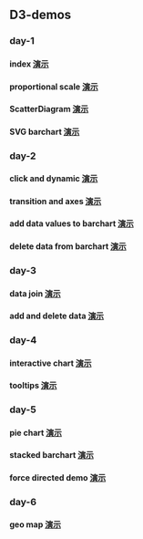 ## D3-demos


### day-1
#### index  [演示](http://ipine.coding.me/d3-Demo/day-1/index.html) 

#### proportional scale [演示](http://ipine.coding.me/d3-Demo/day-1/proportional.html)

#### ScatterDiagram [演示](http://ipine.coding.me/d3-Demo/day-1/ScatterDiagram.html)

#### SVG barchart [演示](http://ipine.coding.me/d3-Demo/day-1/SVG_barchart.html)

### day-2
#### click and dynamic [演示](http://ipine.coding.me/d3-Demo/day-2/barchart_with_scales.html)

#### transition and axes [演示](http://ipine.coding.me/d3-Demo/day-2/axes_scale.html)

#### add data values to barchart [演示](http://ipine.coding.me/d3-Demo/day-2/add_data_to_barchart.html)

#### delete data from barchart [演示](http://ipine.coding.me/d3-Demo/day-2/delete_data_from_barchart.html)

### day-3
#### data join [演示](http://ipine.coding.me/d3-Demo/day-3/data_join.html)

#### add and delete data [演示](http://ipine.coding.me/d3-Demo/day-3/add_and_delete_data.html)

### day-4
#### interactive chart [演示](http://ipine.coding.me/d3-Demo/day-4/interactive_chart.html)

#### tooltips [演示](http://ipine.coding.me/d3-Demo/day-4/tooltips.html)

### day-5
#### pie chart [演示](http://ipine.coding.me/d3-Demo/day-5/pie_chart.html)

#### stacked barchart [演示](http://ipine.coding.me/d3-Demo/day-5/stacked_bar.html)

#### force directed demo [演示](http://ipine.coding.me/d3-Demo/day-5/force_demo.html)

### day-6
#### geo map [演示](http://ipine.coding.me/d3-Demo/day-6/geo_map.html)

